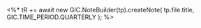 <%*
tR += await new GIC.NoteBuilder(tp).createNote(
  tp.file.title,
  GIC.TIME_PERIOD.QUARTERLY
);
%>
